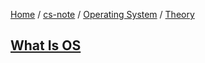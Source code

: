 [Home](https://mengxianbin.github.io) /
[cs-note](https://mengxianbin.github.io/cs-note/content) /
[Operating System](https://mengxianbin.github.io/cs-note/content/Operating%20System) /
[Theory](https://mengxianbin.github.io/cs-note/content/Operating%20System/Theory)

## [What Is OS](https://mengxianbin.github.io/cs-note/content/Operating%20System/Theory/What%20Is%20OS/)
